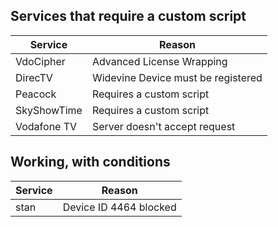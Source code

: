 ## Services that require a custom script

| Service     | Reason                             |
|-------------|------------------------------------|
| VdoCipher   | Advanced License Wrapping          |
| DirecTV     | Widevine Device must be registered |
| Peacock     | Requires a custom script           |
| SkyShowTime | Requires a custom script           |
| Vodafone TV | Server doesn't accept request      |

## Working, with conditions

| Service     | Reason                 |
|-------------|------------------------|
| stan        | Device ID 4464 blocked |